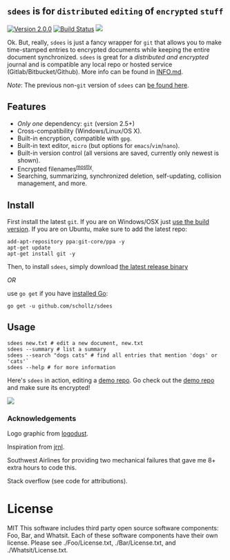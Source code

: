 ## `sdees` is for `distributed` `editing` of `encrypted` `stuff`


[![Version 2.0.0](https://img.shields.io/badge/version-2.0.0-brightgreen.svg?version=flat-square)](https://github.com/schollz/sdees/releases/latest)
[![Build Status](https://travis-ci.org/schollz/sdees.svg?branch=master)](https://travis-ci.org/schollz/sdees)
![](https://img.shields.io/badge/coverage-54%25-yellow.svg)


Ok. But, really, `sdees` is just a fancy wrapper for `git` that allows you to make time-stamped entries to encrypted documents while keeping the entire document synchronized. `sdees` is great for a *distributed and encrypted* journal and is compatible any local repo or hosted service (Gitlab/Bitbucket/Github). More info can be found in [INFO.md](https://github.com/schollz/sdees/blob/master/INFO.md).


_Note_: The previous non-`git` version of `sdees` can [be found here](https://github.com/schollz/sdees/tree/1.X).


## Features

- _Only one_ dependency: `git` (version 2.5+)
- Cross-compatibility (Windows/Linux/OS X).
- Built-in encryption, compatible with `gpg`.
- Built-in text editor, `micro` (but options for `emacs`/`vim`/`nano`).
- Built-in version control (all versions are saved, currently only newest is shown).
- Encrypted filenames<sup><a href="https://github.com/schollz/sdees/blob/master/INFO.md#weak-encryption-of-filenames">mostly</a></sup>.
- Searching, summarizing, synchronized deletion, self-updating, collision management, and more.


## Install

First install the latest `git`. If you are on Windows/OSX just [use the build version](https://git-scm.com/downloads). If you are on Ubuntu, make sure to add the latest repo:

```
add-apt-repository ppa:git-core/ppa -y
apt-get update
apt-get install git -y
```

Then, to install `sdees`, simply download [the latest release binary](https://github.com/schollz/sdees/releases/latest)

_OR_

use `go get` if you have [installed Go](https://golang.org/dl/):

```
go get -u github.com/schollz/sdees
```

## Usage

```
sdees new.txt # edit a new document, new.txt
sdees --summary # list a summary
sdees --search "dogs cats" # find all entries that mention 'dogs' or 'cats'`
sdees --help # for more information
```

Here's `sdees` in action, editing a [demo repo](https://github.com/schollz/demo). Go check out the [demo repo](https://github.com/schollz/demo) and make sure its encrypted!

![](https://raw.githubusercontent.com/schollz/sdees/master/branding/help3.gif)


### Acknowledgements

Logo graphic from [logodust](http://logodust.com).

Inspiration from [jrnl](http://jrnl.sh/).

Southwest Airlines for providing two mechanical failures that gave me 8+ extra hours to code this.

Stack overflow (see code for attributions).

# License

MIT
This software includes third party open source software components: Foo, Bar, and Whatsit. Each of these software components have their own license. Please see ./Foo/License.txt, ./Bar/License.txt, and ./Whatsit/License.txt.
